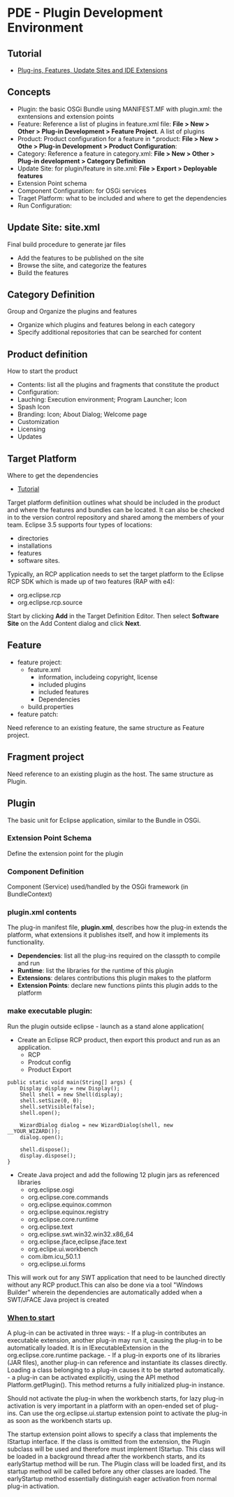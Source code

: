 # PDE - Plugin Development Environment

## Tutorial
- [Plug-ins, Features, Update Sites and IDE Extensions](https://www.vogella.com/tutorials/EclipsePlugin/article.html)

## Concepts
- Plugin: the basic OSGi Bundle using MANIFEST.MF with plugin.xml: the exntensions and extension points
- Feature: Reference a list of plugins in feature.xml file:  **File > New > Other > Plug-in Development > Feature Project**. A list of plugins
- Product: Product configuration for a feature in \*.product: **File > New > Othe > Plug-in Development > Product Configuration**: 
- Category: Reference a feature in category.xml: **File > New > Other > Plug-in development > Category Definition**
- Update Site: for plugin/feature in site.xml: **File > Export > Deployable features**
- Extension Point schema
- Component Configuration: for OSGi services
- Traget Platform: what to be included and where to get the dependencies
- Run Configuration: 

## Update Site: site.xml 
Final build procedure to generate jar files
- Add the features to be published on the site
- Browse the siite, and categorize the features
- Build the features

## Category Definition
Group and Organize the plugins and features
- Organize which plugins and features belong in each category
- Specify additional repositories that can be searched for content

## Product definition
How to start the product
- Contents: list all the plugins and fragments that constitute the product
- Configuration:
- Lauching: Execution environment; Program Launcher; Icon
- Spash Icon
- Branding: Icon; About Dialog; Welcome page
- Customization
- Licensing
- Updates

## Target Platform 
Where to get the dependencies
- [Tutorial](https://www.modumind.com/2009/09/01/creating-an-eclipse-rcp-target-platform/)

Target platform definitiion outlines what should be included in the product and where the features and bundles can be located. It can also be checked in to the version control repository and shared among the members of your team. Eclipse 3.5 supports four types of locations:
- directories
- installations
- features
- software sites. 

Typically, an RCP application needs to set the target platform to the Eclipse RCP SDK which is made up of two features (RAP with e4):
- org.eclipse.rcp
- org.eclipse.rcp.source

Start by clicking **Add** in the Target Definition Editor. Then select **Software Site** on the Add Content dialog and click **Next**.

## Feature
- feature project: 
    - feature.xml
        - information, includeing copyright, license
        - included plugins
        - included features
        - Dependencies
    - build.properties
- feature patch:

Need reference to an existing feature, the same structure as Feature project.

## Fragment project
Need reference to an existing plugin as the host. The same structure as Plugin.


## Plugin 
The basic unit for Eclipse application, similar to the Bundle in OSGi.

### Extension Point Schema
Define the extension point for the plugin

### Component Definition
Component (Service) used/handled by the OSGi framework (in BundleContext)

### plugin.xml contents

The plug-in manifest file, **plugin.xml**, describes how the plug-in extends the platform, what extensions it publishes itself, and how it implements its functionality.
- **Dependencies**: list all the plug-ins required on the classpth to compile and run
- **Runtime**: list the libraries for the runtime of this plugin
- **Extensions**: delares contributions this plugin makes to the platform
- **Extension Points**: declare new functions piints this plugin adds to the platform

### make executable plugin:
Run the plugin outside eclipse - launch as a stand alone application(
- Create an Eclipse RCP product, then export this product and run as an application.
    - RCP
    - Prodcut config
    - Product Export
```
public static void main(String[] args) {
    Display display = new Display();
    Shell shell = new Shell(display);
    shell.setSize(0, 0);
    shell.setVisible(false);
    shell.open();

    WizardDialog dialog = new WizardDialog(shell, new __YOUR_WIZARD());
    dialog.open();

    shell.dispose();
    display.dispose();
}
```
- Create Java project and add the following 12 plugin jars as referenced libraries
    - org.eclipse.osgi
    - org.eclipse.core.commands 
    - org.eclipse.equinox.common
    - org.eclipse.equinox.registry
    - org.eclipse.core.runtime
    - org.eclipse.text
    - org.eclipse.swt.win32.win32.x86_64
    - org.eclipse.jface,eclipse.jface.text
    - org.eclipe.ui.workbench
    - com.ibm.icu_50.1.1
    - org.eclipse.ui.forms
    
This will work out for any SWT application that need to be launched directly without any RCP product.This can also be done via a tool "Windows Builder" wherein the dependencies are automatically added when a SWT/JFACE Java project is created

### [When to start](https://wiki.eclipse.org/FAQ_When_does_a_plug-in_get_started%3F)
A plug-in can be activated in three ways:
    - If a plug-in contributes an executable extension, another plug-in may run it, causing the plug-in to be automatically loaded. It is in IExecutableExtension in the org.eclipse.core.runtime package.
    - If a plug-in exports one of its libraries (JAR files), another plug-in can reference and instantiate its classes directly. Loading a class belonging to a plug-in causes it to be started automatically.
    - a plug-in can be activated explicitly, using the API method Platform.getPlugin(). This method returns a fully initialized plug-in instance.

Should not activate the plug-in when the workbench starts, for lazy plug-in activation is very important in a platform with an open-ended set of plug-ins.
Can use the org.eclipse.ui.startup extension point to activate the plug-in as soon as the workbench starts up.

The startup extension point allows to specify a class that implements the IStartup interface. If the class is omitted from the extension, the Plugin subclass will be used and therefore must implement IStartup. This class will be loaded in a background thread after the workbench starts, and its earlyStartup method will be run. The Plugin class will be loaded first, and its startup method will be called before any other classes are loaded. The earlyStartup method essentially distinguish eager activation from normal plug-in activation. 

